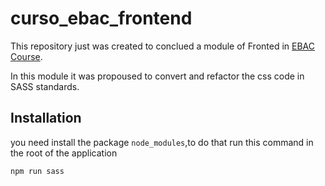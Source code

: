 # curso_ebac_frontend

This repository just was created to conclued a module of Fronted in [EBAC Course](https://ebaconline.com.br/front-end-profession).


In this module it was propoused to convert and refactor the css code in SASS standards.

## Installation

you need install the package `node_modules`,to do that run this command in the root of the application

``` 
npm run sass
```

